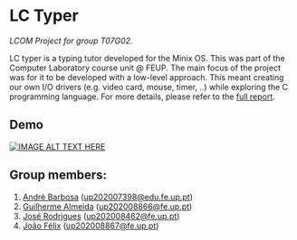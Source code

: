 # LC Typer

*LCOM Project for group T07G02.*

LC typer is a typing tutor developed for the Minix OS. This was part of the Computer Laboratory course unit @ FEUP.
The main focus of the project was for it to be developed with a low-level approach. This meant creating our own I/O drivers (e.g. video card, mouse, timer, ..) while exploring the C programming language.
For more details, please refer to the [full report](proj/doc/report.pdf).

## Demo

[![IMAGE ALT TEXT HERE](https://img.youtube.com/vi/t59Z26PCUgo/0.jpg)](https://www.youtube.com/watch?v=t59Z26PCUgo)

## Group members:

1. [André Barbosa](https://github.com/andrebarbosa02) (up202007398@edu.fe.up.pt)
2. [Guilherme Almeida](https://github.com/theguilhermealmeida) (up202008866@fe.up.pt)
3. [José Rodrigues](https://github.com/jlcrodrigues) (up202008462@fe.up.pt)
4. [João Félix](https://github.com/joao12520) (up202008867@fe.up.pt)
